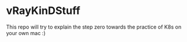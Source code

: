 # vRayKinDStuff
This repo will try to explain the step zero towards the practice of K8s on your own mac :)
